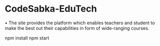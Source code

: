 # CodeSabka-EduTech
• The site provides the platform which enables teachers and student to make the best out their
capabilities in form of wide-ranging courses.

npm install
npm start 

